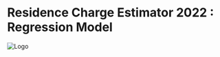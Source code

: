 # Residence Charge Estimator 2022 : Regression Model
![Logo](https://github.com/Sohail00786/Residence-Charge-Estimator-2022-Regression-Model/blob/9922e301080789c56a9326dd10fcd612d7d1bfef/E.gif)
